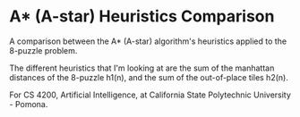 # A* (A-star) Heuristics Comparison
A comparison between the A* (A-star) algorithm's heuristics applied to the 8-puzzle problem.

The different heuristics that I'm looking at are the sum of the manhattan distances of the 8-puzzle h1(n), and the sum of the out-of-place tiles h2(n).

For CS 4200, Artificial Intelligence, at California State Polytechnic University - Pomona.
